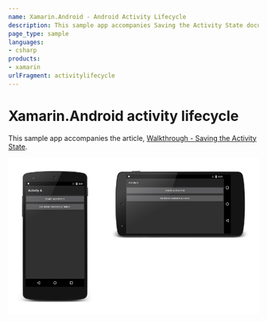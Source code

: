 ```yaml
---
name: Xamarin.Android - Android Activity Lifecycle
description: This sample app accompanies Saving the Activity State documentation.
page_type: sample
languages:
- csharp
products:
- xamarin
urlFragment: activitylifecycle
---
```

# Xamarin.Android activity lifecycle

This sample app accompanies the article,
[Walkthrough - Saving the Activity State](https://docs.microsoft.com/en-us/xamarin/android/app-fundamentals/activity-lifecycle/saving-state).

[![Two phones showing screen in portrait and landscape](Screenshots/example-screenshot-sml.png)](Screenshots/example-screenshot.png)
